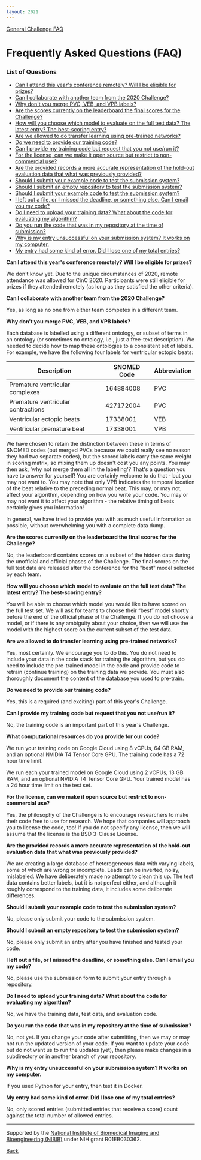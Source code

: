 ```yaml
---
layout: 2021
---
```


[General Challenge FAQ](https://physionetchallenges.org/faq/)

# Frequently Asked Questions (FAQ)

### List of Questions

- [Can I attend this year's conference remotely? Will I be eligible for prizes?](#remotely)
- [Can I collaborate with another team from the 2020 Challenge?](#collaborate)
- [Why don't you merge PVC, VEB, and VPB labels?](#labels)
- [Are the scores currently on the leaderboard the final scores for the Challenge?](#leaderboard)
- [How will you choose which model to evaluate on the full test data? The latest entry? The best-scoring entry?](#ChooseModel)
- [Are we allowed to do transfer learning using pre-trained networks?](#pre-trained)
- [Do we need to provide our training code?](#TrainingCode)
- [Can I provide my training code but request that you not use/run it?](#NotTrain)
- [For the license, can we make it open source but restrict to non-commercial use?](#license)
- [Are the provided records a more accurate representation of the hold-out evaluation data that what was previously provided?](#hold-out)
- [Should I submit your example code to test the submission system?](#TestSubmission)
- [Should I submit an empty repository to test the submission system?](#empty)
- [Should I submit your example code to test the submission system?](#TestSubmission)
- [I left out a file, or I missed the deadline, or something else. Can I email you my code?](#EmailCode) 
- [Do I need to upload your training data? What about the code for evaluating my algorithm?](#UploadData)
- [Do you run the code that was in my repository at the time of submission?](#Repository)
- [Why is my entry unsuccessful on your submission system? It works on my computer.](#unsuccessfulEntry)
- [My entry had some kind of error. Did I lose one of my total entries?](#ErrorLoseEntry)


<a name="remotely"></a> __Can I attend this year's conference remotely? Will I be eligible for prizes?__

We don't know yet. Due to the unique circumstances of 2020, remote attendance was allowed for CinC 2020. Participants were still eligible for prizes if they attended remotely (as long as they satisfied the other criteria).

<a name="collaborate"></a> __Can I collaborate with another team from the 2020 Challenge?__

Yes, as long as no one from either team competes in a different team.

<a name="labels"></a> __Why don't you merge PVC, VEB, and VPB labels?__

Each database is labelled using a different ontology, or subset of terms in an ontology (or sometimes no ontology, i.e., just a free-text description). We needed to decide how to map these ontologies to a consistent set of labels. For example, we have the following four labels for ventricular ectopic beats:
 
| Description                        | SNOMED Code | Abbreviation |
| -----------------------------------| ------------|--------------|
| Premature ventricular complexes    |   164884008 | PVC          |
| Premature ventricular contractions |   427172004 | PVC          |
| Ventricular ectopic beats          |    17338001 | VEB          |
| Ventricular premature beat         |    17338001 | VPB          |

We have chosen to retain the distinction between these in terms of SNOMED codes (but merged PVCs because we could really see no reason they had two separate codes), but the scored labels carry the same weight in scoring matrix, so mixing them up doesn't cost you any points. You may then ask, 'why not merge them all in the labelling'? That's a question you have to answer for yourself! You are certainly welcome to do that - but you may not want to. You may note that only VPB indicates the temporal location of the beat relative to the preceding normal beat. This may, or may not, affect your algorithm, depending on how you write your code. You may or may not want it to affect your algorithm - the relative timing of beats certainly gives you information!

In general, we have tried to provide you with as much useful information as possible, without overwhelming you with a complete data dump.

<a name="leaderboard"></a>__Are the scores currently on the leaderboard the final scores for the Challenge?__

No, the leaderboard contains scores on a subset of the hidden data during the unofficial and official phases of the Challenge. The final scores on the full test data are released after the conference for the "best" model selected by each team.

<a name="ChooseModel"></a>__How will you choose which model to evaluate on the full test data? The latest entry? The best-scoring entry?__

You will be able to choose which model you would like to have scored on the full test set. We will ask for teams to choose their “best” model shortly before the end of the official phase of the Challenge. If you do not choose a model, or if there is any ambiguity about your choice, then we will use the model with the highest score on the current subset of the test data.

<a name="pre-trained"></a>__Are we allowed to do transfer learning using pre-trained networks?__

Yes, most certainly. We encourage you to do this. You do not need to include your data in the code stack for training the algorithm, but you do need to include the pre-trained model in the code and provide code to retrain (continue training) on the training data we provide. You must also thoroughly document the content of the database you used to pre-train.

<a name="TrainingCode"></a>__Do we need to provide our training code?__

Yes, this is a required (and exciting) part of this year's Challenge.

<a name="NotTrain"></a>__Can I provide my training code but request that you not use/run it?__

No, the training code is an important part of this year's Challenge.

<a name="Computational"></a>__What computational resources do you provide for our code?__

We run your training code on Google Cloud using 8 vCPUs, 64 GB RAM, and an optional NVIDIA T4 Tensor Core GPU. The training code has a 72 hour time limit.

We run each your trained model on Google Cloud using 2 vCPUs, 13 GB RAM, and an optional NVIDIA T4 Tensor Core GPU. Your trained model has a 24 hour time limit on the test set.

<a name="license"></a>__For the license, can we make it open source but restrict to non-commercial use?__

Yes, the philosophy of the Challenge is to encourage researchers to make their code free to use for research. We hope that companies will approach you to license the code, too! If you do not specify any license, then we will assume that the license is the BSD 3-Clause License.

<a name="hold-out"></a>__Are the provided records a more accurate representation of the hold-out evaluation data that what was previously provided?__

We are creating a large database of heterogeneous data with varying labels, some of which are wrong or incomplete. Leads can be inverted, noisy, mislabeled.  We have deliberately made no attempt to clean this up. The test data contains better labels, but it is not perfect either, and although it roughly correspond to the training data, it includes some deliberate differences.

<a name="TestSubmission"></a>__Should I submit your example code to test the submission system?__

No, please only submit your code to the submission system.

<a name="empty"></a>__Should I submit an empty repository to test the submission system?__

No, please only submit an entry after you have finished and tested your code.

<a name="EmailCode"></a>__I left out a file, or I missed the deadline, or something else. Can I email you my code?__

No, please use the submission form to submit your entry through a repository.

<a name="UploadData"></a>__Do I need to upload your training data? What about the code for evaluating my algorithm?__

No, we have the training data, test data, and evaluation code.

<a name="Repository"></a>__Do you run the code that was in my repository at the time of submission?__

No, not yet. If you change your code after submitting, then we may or may not run the updated version of your code. If you want to update your code but do not want us to run the updates (yet), then please make changes in a subdirectory or in another branch of your repository.

<a name="unsuccessfulEntry"></a>__Why is my entry unsuccessful on your submission system? It works on my computer.__

If you used Python for your entry, then test it in Docker.
    
<a name="ErrorLoseEntry"></a>__My entry had some kind of error. Did I lose one of my total entries?__

No, only scored entries (submitted entries that receive a score) count against the total number of allowed entries.

---

Supported by the [National Institute of Biomedical Imaging and Bioengineering (NIBIB)](https://www.nibib.nih.gov/) under NIH grant R01EB030362.

[Back](../)
